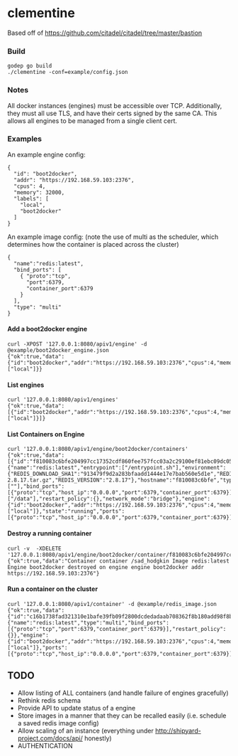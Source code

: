 clementine
==========

Based off of https://github.com/citadel/citadel/tree/master/bastion

### Build

    godep go build
    ./clementine -conf=example/config.json

### Notes

All docker instances (engines) must be accessible over TCP. Additionally, they must all use TLS, and have their certs signed by the same CA. This allows all engines to be managed from a single client cert.

### Examples

An example engine config:

    {
      "id": "boot2docker",
      "addr": "https://192.168.59.103:2376",
      "cpus": 4,
      "memory": 32000,
      "labels": [
        "local",
        "boot2docker"
      ]
    }

An example image config: (note the use of multi as the scheduler, which determines how the container is placed across the cluster)

    {
      "name":"redis:latest",
      "bind_ports": [
        { "proto":"tcp",
          "port":6379,
          "container_port":6379
        }
      ],
      "type": "multi"
    }

#### Add a boot2docker engine

    curl -XPOST '127.0.0.1:8080/apiv1/engine' -d @example/boot2docker_engine.json
    {"ok":true,"data":{"id":"boot2docker","addr":"https://192.168.59.103:2376","cpus":4,"memory":32000,"labels":["local"]}}

#### List engines

    curl '127.0.0.1:8080/apiv1/engines'
    {"ok":true,"data":[{"id":"boot2docker","addr":"https://192.168.59.103:2376","cpus":4,"memory":32000,"labels":["local"]}]}

#### List Containers on Engine

    curl '127.0.0.1:8080/apiv1/engine/boot2docker/containers'
    {"ok":true,"data":[{"id":"f810083c6bfe204997cc17352cdf860fee757fcc03a2c29100ef81ebc09dc054","name":"/sad_hodgkin","image":{"name":"redis:latest","entrypoint":["/entrypoint.sh"],"environment":{"REDIS_DOWNLOAD_SHA1":"913479f9d2a283bfaadd1444e17e7bab560e5d1e","REDIS_DOWNLOAD_URL":"http://download.redis.io/releases/redis-2.8.17.tar.gz","REDIS_VERSION":"2.8.17"},"hostname":"f810083c6bfe","type":"multi","labels":[""],"bind_ports":[{"proto":"tcp","host_ip":"0.0.0.0","port":6379,"container_port":6379}],"volumes":["/data"],"restart_policy":{},"network_mode":"bridge"},"engine":{"id":"boot2docker","addr":"https://192.168.59.103:2376","cpus":4,"memory":32000,"labels":["local"]},"state":"running","ports":[{"proto":"tcp","host_ip":"0.0.0.0","port":6379,"container_port":6379}]}]}

#### Destroy a running container

    curl -v  -XDELETE '127.0.0.1:8080/apiv1/engine/boot2docker/container/f810083c6bfe204997cc17352cdf860fee757fcc03a2c29100ef81ebc09dc054'
    {"ok":true,"data":"Container container /sad_hodgkin Image redis:latest Engine boot2docker destroyed on engine engine boot2docker addr https://192.168.59.103:2376"}

#### Run a container on the cluster

    curl '127.0.0.1:8080/apiv1/container' -d @example/redis_image.json
    {"ok":true,"data":{"id":"c16b1738fad321310e1bafe39fb09f2800dcdedadaab708362f8b180add98f8b","image":{"name":"redis:latest","type":"multi","bind_ports":[{"proto":"tcp","port":6379,"container_port":6379}],"restart_policy":{}},"engine":{"id":"boot2docker","addr":"https://192.168.59.103:2376","cpus":4,"memory":32000,"labels":["local"]},"ports":[{"proto":"tcp","host_ip":"0.0.0.0","port":6379,"container_port":6379}]}}

## TODO

* Allow listing of ALL containers (and handle failure of engines gracefully)
* Rethink redis schema
* Provide API to update status of a engine
* Store images in a manner that they can be recalled easily (i.e. schedule a saved redis image config)
* Allow scaling of an instance (everything under http://shipyard-project.com/docs/api/ honestly)
* AUTHENTICATION
